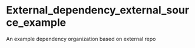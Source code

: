 # External_dependency_external_source_example
An example dependency organization based on external repo

